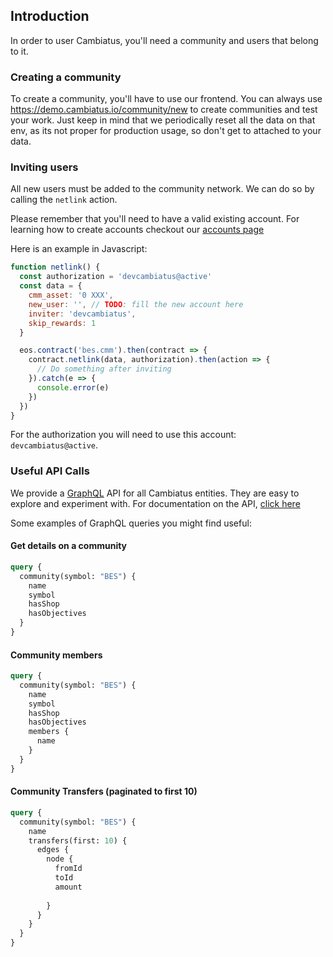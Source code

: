 ## Introduction

In order to user Cambiatus, you'll need a community and users that belong to it.

### Creating a community

To create a community, you'll have to use our frontend. You can always use https://demo.cambiatus.io/community/new to create communities and test your work. Just keep in mind that we periodically reset all the data on that env, as its not proper for production usage, so don't get to attached to your data. 

### Inviting users

All new users must be added to the community network. We can do so by calling the `netlink` action.

Please remember that you'll need to have a valid existing account. For learning how to create accounts checkout our [accounts page](accounts.md)

Here is an example in Javascript:

```javascript
function netlink() {
  const authorization = 'devcambiatus@active'
  const data = {
    cmm_asset: '0 XXX',
    new_user: '', // TODO: fill the new account here
    inviter: 'devcambiatus',
    skip_rewards: 1
  }

  eos.contract('bes.cmm').then(contract => {
    contract.netlink(data, authorization).then(action => {
      // Do something after inviting
    }).catch(e => {
      console.error(e)
    })
  })
}
```

For the authorization you will need to use this account: `devcambiatus@active`.


### Useful API Calls

We provide a [GraphQL](https://graphql.org) API for all Cambiatus entities. They are easy to explore and experiment with. For documentation on the API, [click here](https://api.cambiatus.io/api/graphiql)

Some examples of GraphQL queries you might find useful:

#### Get details on a community

```graphql
query {
  community(symbol: "BES") {
    name
    symbol
    hasShop
    hasObjectives
  }
}
```

#### Community members

```graphql
query {
  community(symbol: "BES") {
    name
    symbol
    hasShop
    hasObjectives
    members {
      name
    }
  }
}
```

#### Community Transfers (paginated to first 10)

```graphql
query {
  community(symbol: "BES") {
    name
    transfers(first: 10) {
      edges {
        node {
          fromId
          toId
          amount
          
        }
      }
    }
  }
}
```

